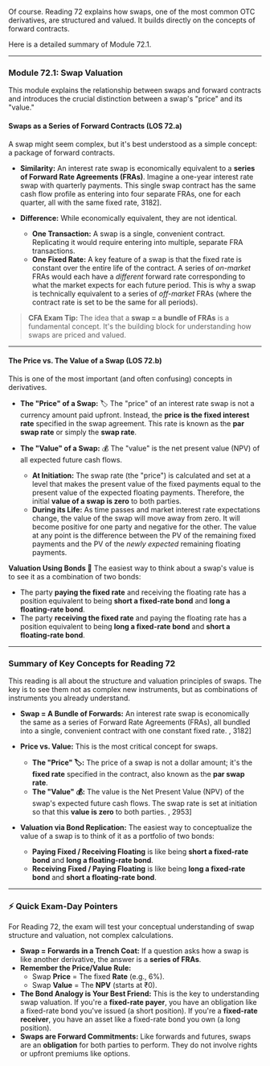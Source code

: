 Of course. Reading 72 explains how swaps, one of the most common OTC derivatives, are structured and valued. It builds directly on the concepts of forward contracts.

Here is a detailed summary of Module 72.1.

***

### Module 72.1: Swap Valuation

This module explains the relationship between swaps and forward contracts and introduces the crucial distinction between a swap's "price" and its "value."

#### Swaps as a Series of Forward Contracts (LOS 72.a)

A swap might seem complex, but it's best understood as a simple concept: a package of forward contracts.

* **Similarity:** An interest rate swap is economically equivalent to a **series of Forward Rate Agreements (FRAs)**. Imagine a one-year interest rate swap with quarterly payments. This single swap contract has the same cash flow profile as entering into four separate FRAs, one for each quarter, all with the same fixed rate, 3182].

* **Difference:** While economically equivalent, they are not identical.
    * **One Transaction:** A swap is a single, convenient contract. Replicating it would require entering into multiple, separate FRA transactions.
    * **One Fixed Rate:** A key feature of a swap is that the fixed rate is constant over the entire life of the contract. A series of *on-market* FRAs would each have a *different* forward rate corresponding to what the market expects for each future period. This is why a swap is technically equivalent to a series of *off-market* FRAs (where the contract rate is set to be the same for all periods).

> **CFA Exam Tip:** The idea that a **swap = a bundle of FRAs** is a fundamental concept. It's the building block for understanding how swaps are priced and valued.

---

#### The Price vs. The Value of a Swap (LOS 72.b)

This is one of the most important (and often confusing) concepts in derivatives.

* **The "Price" of a Swap:** 🏷️
    The "price" of an interest rate swap is not a currency amount paid upfront. Instead, the **price is the fixed interest rate** specified in the swap agreement. This rate is known as the **par swap rate** or simply the **swap rate**.

* **The "Value" of a Swap:** 💰
    The "value" is the net present value (NPV) of all expected future cash flows.
    * **At Initiation:** The swap rate (the "price") is calculated and set at a level that makes the present value of the fixed payments equal to the present value of the expected floating payments. Therefore, the initial **value of a swap is zero** to both parties.
    * **During its Life:** As time passes and market interest rate expectations change, the value of the swap will move away from zero. It will become positive for one party and negative for the other. The value at any point is the difference between the PV of the remaining fixed payments and the PV of the *newly expected* remaining floating payments.

**Valuation Using Bonds 🏦**
The easiest way to think about a swap's value is to see it as a combination of two bonds:
* The party **paying the fixed rate** and receiving the floating rate has a position equivalent to being **short a fixed-rate bond** and **long a floating-rate bond**.
* The party **receiving the fixed rate** and paying the floating rate has a position equivalent to being **long a fixed-rate bond** and **short a floating-rate bond**.

***

### Summary of Key Concepts for Reading 72

This reading is all about the structure and valuation principles of swaps. The key is to see them not as complex new instruments, but as combinations of instruments you already understand.

* **Swap = A Bundle of Forwards:** An interest rate swap is economically the same as a series of Forward Rate Agreements (FRAs), all bundled into a single, convenient contract with one constant fixed rate. , 3182]

* **Price vs. Value:** This is the most critical concept for swaps.
    * **The "Price" 🏷️:** The price of a swap is not a dollar amount; it's the **fixed rate** specified in the contract, also known as the **par swap rate**. 
    * **The "Value" 💰:** The value is the Net Present Value (NPV) of the swap's expected future cash flows. The swap rate is set at initiation so that this **value is zero** to both parties. , 2953]

* **Valuation via Bond Replication:** The easiest way to conceptualize the value of a swap is to think of it as a portfolio of two bonds:
    * **Paying Fixed / Receiving Floating** is like being **short a fixed-rate bond** and **long a floating-rate bond**.
    * **Receiving Fixed / Paying Floating** is like being **long a fixed-rate bond** and **short a floating-rate bond**.

***

### ⚡ Quick Exam-Day Pointers

For Reading 72, the exam will test your conceptual understanding of swap structure and valuation, not complex calculations.

* **Swap = Forwards in a Trench Coat:** If a question asks how a swap is like another derivative, the answer is a **series of FRAs**.
* **Remember the Price/Value Rule:**
    * Swap **Price** = The fixed **Rate** (e.g., 6%).
    * Swap **Value** = The **NPV** (starts at ₹0).
* **The Bond Analogy is Your Best Friend:** This is the key to understanding swap valuation. If you're a **fixed-rate payer**, you have an obligation like a fixed-rate bond you've issued (a short position). If you're a **fixed-rate receiver**, you have an asset like a fixed-rate bond you own (a long position).
* **Swaps are Forward Commitments:** Like forwards and futures, swaps are an **obligation** for both parties to perform. They do not involve rights or upfront premiums like options.